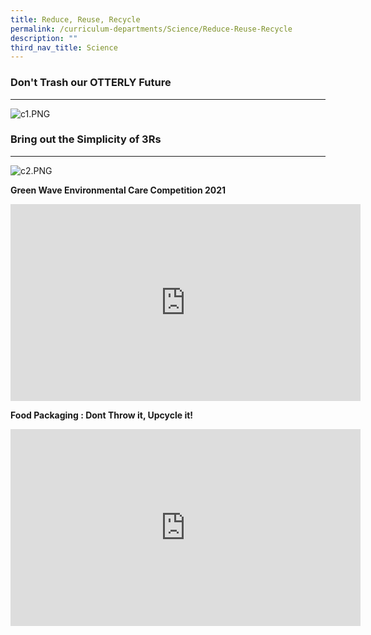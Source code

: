 ```yaml
---
title: Reduce, Reuse, Recycle
permalink: /curriculum-departments/Science/Reduce-Reuse-Recycle
description: ""
third_nav_title: Science
---
```

### Don't Trash our OTTERLY Future
------------------------------


![c1.PNG](https://rivervalepri.moe.edu.sg/qql/slot/u143/Curriculum/Departments/Science/c1.PNG)  

### Bring out the Simplicity of 3Rs
-------------------------------

  
![c2.PNG](https://rivervalepri.moe.edu.sg/qql/slot/u143/Curriculum/Departments/Science/c2.PNG)

**Green Wave Environmental Care Competition 2021**

<iframe width="560" height="315" src="https://www.youtube.com/embed/rWIB1DbOaSs" title="YouTube video player" frameborder="0" allow="accelerometer; autoplay; clipboard-write; encrypted-media; gyroscope; picture-in-picture" allowfullscreen></iframe>

**Food Packaging : Dont Throw it, Upcycle it!**

<iframe width="560" height="315" src="https://www.youtube.com/embed/OgUdj7xAK6Y" title="YouTube video player" frameborder="0" allow="accelerometer; autoplay; clipboard-write; encrypted-media; gyroscope; picture-in-picture" allowfullscreen></iframe>